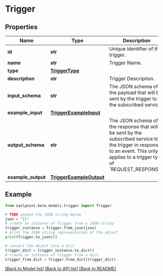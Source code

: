 # Trigger


## Properties

Name | Type | Description | Notes
------------ | ------------- | ------------- | -------------
**id** | **str** | Unique identifier of the trigger. | 
**name** | **str** | Trigger Name. | 
**type** | [**TriggerType**](TriggerType.md) |  | 
**description** | **str** | Trigger Description. | [optional] 
**input_schema** | **str** | The JSON schema of the payload that will be sent by the trigger to the subscribed service. | 
**example_input** | [**TriggerExampleInput**](TriggerExampleInput.md) |  | 
**output_schema** | **str** | The JSON schema of the response that will be sent by the subscribed service to the trigger in response to an event.  This only applies to a trigger type of &#x60;REQUEST_RESPONSE&#x60;. | [optional] 
**example_output** | [**TriggerExampleOutput**](TriggerExampleOutput.md) |  | [optional] 

## Example

```python
from sailpoint.beta.models.trigger import Trigger

# TODO update the JSON string below
json = "{}"
# create an instance of Trigger from a JSON string
trigger_instance = Trigger.from_json(json)
# print the JSON string representation of the object
print(Trigger.to_json())

# convert the object into a dict
trigger_dict = trigger_instance.to_dict()
# create an instance of Trigger from a dict
trigger_from_dict = Trigger.from_dict(trigger_dict)
```
[[Back to Model list]](../README.md#documentation-for-models) [[Back to API list]](../README.md#documentation-for-api-endpoints) [[Back to README]](../README.md)


